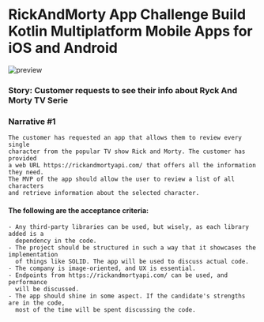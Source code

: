 # RickAndMorty App Challenge Build Kotlin Multiplatform Mobile Apps for iOS and Android
![preview](https://github.com/Aquima/RickAndMortyKMP/assets/2018080/dc757340-b4b4-45c7-854a-3e7e1dcd184f)

### Story: Customer requests to see their info about Ryck And Morty TV Serie

### Narrative #1

```
The customer has requested an app that allows them to review every single
character from the popular TV show Rick and Morty. The customer has provided
a web URL https://rickandmortyapi.com/ that offers all the information they need.
The MVP of the app should allow the user to review a list of all characters
and retrieve information about the selected character. 
```

#### The following are the acceptance criteria:

```
- Any third-party libraries can be used, but wisely, as each library added is a
  dependency in the code.
- The project should be structured in such a way that it showcases the implementation
  of things like SOLID. The app will be used to discuss actual code.
- The company is image-oriented, and UX is essential.
- Endpoints from https://rickandmortyapi.com/ can be used, and performance
  will be discussed.
- The app should shine in some aspect. If the candidate's strengths are in the code,
  most of the time will be spent discussing the code.
```
